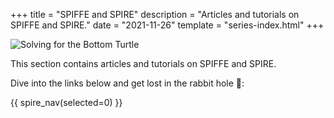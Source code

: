 +++
title = "SPIFFE and SPIRE"
description = "Articles and tutorials on SPIFFE and SPIRE."
date = "2021-11-26"
template = "series-index.html"
+++

![Solving for the Bottom Turtle](/images/2024/turtle.png)

This section contains articles and tutorials on SPIFFE and SPIRE.

Dive into the links below and get lost in the rabbit hole 🐇:

{{ spire_nav(selected=0) }}